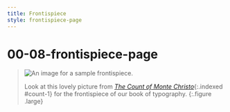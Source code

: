 ```yaml
---
title: Frontispiece
style: frontispiece-page
---
```


# 00-08-frontispiece-page

> ![An image for a sample frontispiece.](https://github.com/UR-DataScience/electric-book/tree/2a308e4940331c0bffb0ddf1cef032daccf6dc4f/samples/%7B%7B%20site.image-set%20%7D%7D/count-of-monte-christo-1.jpg)
>
> Look at this lovely picture from [_The Count of Monte Christo_](https://github.com/UR-DataScience/electric-book/tree/2a308e4940331c0bffb0ddf1cef032daccf6dc4f/samples/text/10-02-dynamic-index.html#count-1){:.indexed \#count-1} for the frontispiece of our book of typography. {:.figure .large}

